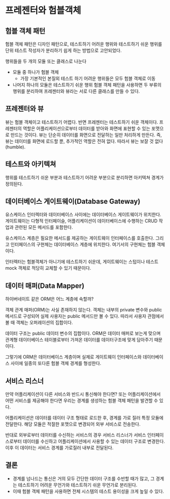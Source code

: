 # 프레젠터와 험블객체

## 험블 객체 패턴

험블 객체 패턴은 디자인 패턴으로, 테스트하기 어려운 행위와 테스트하기 쉬운 행위를 단위
테스트 작성자가 분리하기 쉽게 하는 방법으로 고안되었다. 

행위들을 두 개의 모듈 또는 클래스로 나눈다

- 모듈 중 하나가 험블 객체
  - 가장 기본적인 본질외 테스트 하기 어려운 행위들은 모두 험블 객체로 이동
- 나머지 하나의 모듈은 테스트하기 쉬운 행위
험블 객체 패턴을 사용하면 두 부류의 행위를 분리하여 프레젠터와 뷰라는 서로 다른 클래스를 만들 수 있다.

## 프레젠터와 뷰

뷰는 험블 객체이고 테스트하기 어렵다. 반면 프레젠터는 테스트하기 쉬운 객체이다.
프레젠터의 역할은 어플리케이션으로부터 데이터를 받아와 화면에 표현할 수 있는 포맷으로 만드는 것이다.
뷰는 단순히 데이터를 화면으로 전달하는 일만 처리하게 만든다. 즉, 뷰는 데이터를 화면에 로드할 뿐,
추가적인 역할은 전혀 없다. 따라서 뷰는 보잘 것 없다(humble).

## 테스트와 아키텍쳐

행위를 테스트하기 쉬운 부분과 테스트하기 어려운 부분으로 분리하면 아키텍쳐 경계가 정의된다.

## 데이터베이스 게이트웨이(Database Gateway)

유스케이스 인터렉터와 데이터베이스 사이에는 데이터베이스 게이트웨이가 위치한다.
게이트웨이는 다형적 인터페이슬, 어플리케이션이 데이터베이스에 수행하는 CRUD 작업과 관련된 모든 메서드를 포함한다.

유스케이스 계층은 필요한 메서드를 제공하는 게이트웨이 인터페이스를 호출한다. 그리고 인터페이스의 구현체는
데이터베이스 계층에 위치한다. 여기서의 구현체는 험블 객체이다.

인터렉터는 험블객체가 아니기에 테스트하기 쉬운데, 게이트웨이는 스텁이나 테스트 mock 객체로 적당히 교체할 수 있기 때문이다.

## 데이터 매퍼(Data Mapper)

하이버네이트 같은 ORM은 어느 계층에 속할까?

객체 관계 매퍼(ORM)는 사실 존재하지 않는다. 객체는 내부의 private 변수와 public 메서드로 구성되어
실제 사용자는 public 메서드만 볼 수 있다. 따라서 사용자 관점에서 볼 때 객체는 오퍼레이션의 집합이다.

데이터 구조는 public 데이터 변수의 집합이다. ORM은 데이터 매퍼로 보는게 맞으며 관계형 데이터베이스 테이블로부터
가져온 데이터를 데이터구조에 맞게 담아주기 때문이다.

그렇기에 ORM은 데이터베이스 계층이며 실제로 게이트웨이 인터페이스와 데이터베이스 사이에 일종의 또다른 험블 객체 경계를 형성한다.

## 서비스 리스너

만약 어플리케이션이 다른 서비스와 반드시 통신해야 한다면? 또는 어플리케이션에서 어떤 서비스를 제공해야 한다면
우리는 경계를 생성하는 험블 객체 패턴을 발견할 수 있다.

어플리케이션은 데이터를 데이터 구조 형태로 로드한 후, 경계를 가로 질러 특정 모듈에 전달한다.
해당 모듈은 적절한 포맷으로 변경되어 외부 서비스로 전송한다.

반대로 외부로부터 데이터를 수신하는 서비스의 경우 서비스 리스너가 서비스 인터페이스로부터 데이터를 수신하고
어플리케이션에서 사용할 수 있는 데이터 구조로 변경한다. 이후 이 데이터는 서비스 경계를 가로질러 내부로 전달된다.

## 결론

- 경계를 넘나드는 통신은 거의 모두 간단한 데이터 구조를 수반할 때가 많고, 그 경계는 테스트하기 어려운 무언가와
테스트하기 쉬운 무언가로 분리된다. 
- 이때 험블 객체 패턴을 사용하면 전체 시스템의 테스트 용이성을 크게 높일 수 있다.
